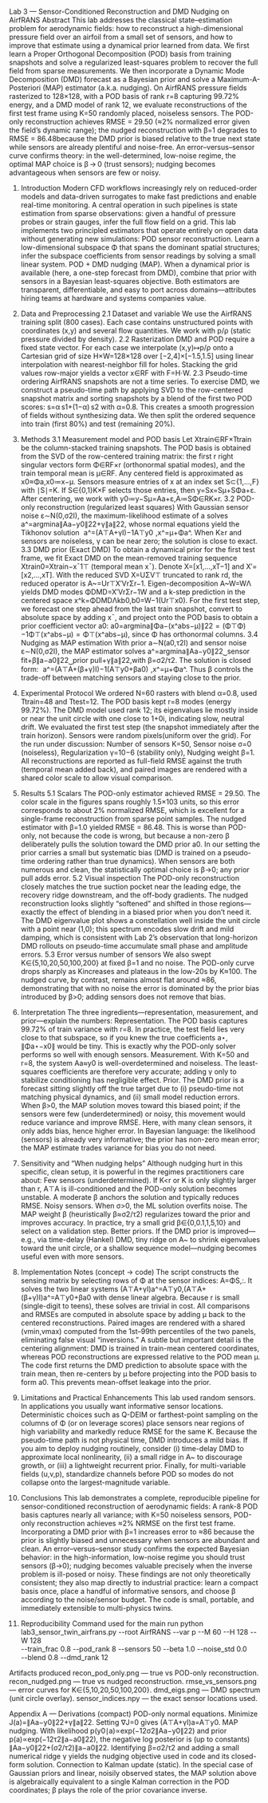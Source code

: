 Lab 3 — Sensor-Conditioned Reconstruction and DMD Nudging on AirfRANS
Abstract
This lab addresses the classical state–estimation problem for aerodynamic fields: how to reconstruct a high-dimensional pressure field over an airfoil from a small set of sensors, and how to improve that estimate using a dynamical prior learned from data. We first learn a Proper Orthogonal Decomposition (POD) basis from training snapshots and solve a regularized least-squares problem to recover the full field from sparse measurements. We then incorporate a Dynamic Mode Decomposition (DMD) forecast as a Bayesian prior and solve a Maximum-A-Posteriori (MAP) estimator (a.k.a. nudging). On AirfRANS pressure fields rasterized to 128×128, with a POD basis of rank r=8 capturing 99.72% energy, and a DMD model of rank 12, we evaluate reconstructions of the first test frame using K=50 randomly placed, noiseless sensors. The POD-only reconstruction achieves RMSE = 29.50 (≈2% normalized error given the field’s dynamic range); the nudged reconstruction with β=1 degrades to RMSE = 86.48because the DMD prior is biased relative to the true next state while sensors are already plentiful and noise-free. An error–versus–sensor curve confirms theory: in the well-determined, low-noise regime, the optimal MAP choice is β ⁣→ ⁣0 (trust sensors); nudging becomes advantageous when sensors are few or noisy.

1. Introduction
Modern CFD workflows increasingly rely on reduced-order models and data-driven surrogates to make fast predictions and enable real-time monitoring. A central operation in such pipelines is state estimation from sparse observations: given a handful of pressure probes or strain gauges, infer the full flow field on a grid. This lab implements two principled estimators that operate entirely on open data without generating new simulations:
POD sensor reconstruction. Learn a low-dimensional subspace Φ that spans the dominant spatial structures; infer the subspace coefficients from sensor readings by solving a small linear system.
POD + DMD nudging (MAP). When a dynamical prior is available (here, a one-step forecast from DMD), combine that prior with sensors in a Bayesian least-squares objective.
Both estimators are transparent, differentiable, and easy to port across domains—attributes hiring teams at hardware and systems companies value.

2. Data and Preprocessing
2.1 Dataset and variable
We use the AirfRANS training split (800 cases). Each case contains unstructured points with coordinates (x,y) and several flow quantities. We work with p/ρ (static pressure divided by density).
2.2 Rasterization
DMD and POD require a fixed state vector. For each case we interpolate (x,y)↦p/ρ onto a Cartesian grid of size H×W=128×128 over [−2,4]×[−1.5,1.5] using linear interpolation with nearest-neighbor fill for holes. Stacking the grid values row-major yields a vector x∈RF with F=H⋅W.
2.3 Pseudo-time ordering
AirfRANS snapshots are not a time series. To exercise DMD, we construct a pseudo-time path by applying SVD to the row-centered snapshot matrix and sorting snapshots by a blend of the first two POD scores: s=α s1+(1−α) s2 with α=0.8. This creates a smooth progression of fields without synthesizing data. We then split the ordered sequence into train (first 80%) and test (remaining 20%).

3. Methods
3.1 Measurement model and POD basis
Let Xtrain∈RF×Ttrain be the column-stacked training snapshots. The POD basis is obtained from the SVD of the row-centered training matrix: the first r right singular vectors form Φ∈RF×r (orthonormal spatial modes), and the train temporal mean is μ∈RF. Any centered field is approximated as
x0≈Φa,x0≔x−μ.
Sensors measure entries of x at an index set S⊂{1,…,F} with ∣S∣=K. If S∈{0,1}K×F selects those entries, then y=Sx=Sμ+SΦa+ε. After centering, we work with
y0≔y−Sμ=Aa+ε,A≔SΦ∈RK×r.
3.2 POD-only reconstruction (regularized least squares)
With Gaussian sensor noise ε∼N(0,σ2I), the maximum-likelihood estimate of a solves
a^=arg⁡min⁡a∥Aa−y0∥22+γ∥a∥22,
whose normal equations yield the Tikhonov solution
  a^=(A⊤A+γI)−1A⊤y0  ,x^=μ+Φa^.
When K≥r and sensors are noiseless, γ can be near zero; the solution is close to exact.
3.3 DMD prior (Exact DMD)
To obtain a dynamical prior for the first test frame, we fit Exact DMD on the mean-removed training sequence Xtrain0=Xtrain−xˉ1⊤ (temporal mean xˉ). Denote X=[x1,…,xT−1] and X′=[x2,…,xT]. With the reduced SVD X=UΣV⊤ truncated to rank rd, the reduced operator is
A~=Ur⊤X′VrΣr−1.
Eigen-decomposition A~W=WΛ yields DMD modes
ΦDMD=X′VrΣr−1W
and a k-step prediction in the centered space
x^k=ΦDMDΛkb0,b0=W−1(Ur⊤x0).
For the first test step, we forecast one step ahead from the last train snapshot, convert to absolute space by adding xˉ, and project onto the POD basis to obtain a prior coefficient vector a0:
a0=arg⁡min⁡a∥Φa−(x^abs−μ)∥22  =  (Φ⊤Φ)−1Φ⊤(x^abs−μ)  =  Φ⊤(x^abs−μ),
since Φ has orthonormal columns.
3.4 Nudging as MAP estimation
With prior a∼N(a0,τ2I) and sensor noise ε∼N(0,σ2I), the MAP estimator solves
a^=arg⁡min⁡a∥Aa−y0∥22⏟sensor fit+β∥a−a0∥22⏟prior pull+γ∥a∥22,with β=σ2/τ2.
The solution is closed form:
  a^=(A⊤A+(β+γ)I)−1(A⊤y0+βa0)  ,x^=μ+Φa^.
Thus β controls the trade-off between matching sensors and staying close to the prior.

4. Experimental Protocol
We ordered N=60 rasters with blend α=0.8, used Ttrain=48 and Ttest=12.
The POD basis kept r=8 modes (energy 99.72%).
The DMD model used rank 12; its eigenvalues lie mostly inside or near the unit circle with one close to 1+0i, indicating slow, neutral drift.
We evaluated the first test step (the snapshot immediately after the train horizon). Sensors were random pixels(uniform over the grid). For the run under discussion:
Number of sensors K=50,
Sensor noise σ=0 (noiseless),
Regularization γ=10−6 (stability only),
Nudging weight β=1.
All reconstructions are reported as full-field RMSE against the truth (temporal mean added back), and paired images are rendered with a shared color scale to allow visual comparison.

5. Results
5.1 Scalars
The POD-only estimator achieved RMSE = 29.50. The color scale in the figures spans roughly 1.5×103 units, so this error corresponds to about 2% normalized RMSE, which is excellent for a single-frame reconstruction from sparse point samples.
The nudged estimator with β=1.0 yielded RMSE = 86.48. This is worse than POD-only, not because the code is wrong, but because a non-zero β deliberately pulls the solution toward the DMD prior a0. In our setting the prior carries a small but systematic bias (DMD is trained on a pseudo-time ordering rather than true dynamics). When sensors are both numerous and clean, the statistically optimal choice is β→0; any prior pull adds error.
5.2 Visual inspection
The POD-only reconstruction closely matches the true suction pocket near the leading edge, the recovery ridge downstream, and the off-body gradients. The nudged reconstruction looks slightly “softened” and shifted in those regions—exactly the effect of blending in a biased prior when you don’t need it.
The DMD eigenvalue plot shows a constellation well inside the unit circle with a point near (1,0); this spectrum encodes slow drift and mild damping, which is consistent with Lab 2’s observation that long-horizon DMD rollouts on pseudo-time accumulate small phase and amplitude errors.
5.3 Error versus number of sensors
We also swept K∈{5,10,20,50,100,200} at fixed β=1 and no noise. The POD-only curve drops sharply as Kincreases and plateaus in the low-20s by K≈100. The nudged curve, by contrast, remains almost flat around ≈86, demonstrating that with no noise the error is dominated by the prior bias introduced by β>0; adding sensors does not remove that bias.

6. Interpretation
The three ingredients—representation, measurement, and prior—explain the numbers:
Representation. The POD basis captures 99.72% of train variance with r=8. In practice, the test field lies very close to that subspace, so if you knew the true coefficients a⋆, ∥Φa⋆−x0∥ would be tiny. This is exactly why the POD-only solver performs so well with enough sensors.
Measurement. With K=50 and r=8, the system Aa≈y0 is well-overdetermined and noiseless. The least-squares coefficients are therefore very accurate; adding γ only to stabilize conditioning has negligible effect.
Prior. The DMD prior is a forecast sitting slightly off the true target due to (i) pseudo-time not matching physical dynamics, and (ii) small model reduction errors. When β>0, the MAP solution moves toward this biased point; if the sensors were few (underdetermined) or noisy, this movement would reduce variance and improve RMSE. Here, with many clean sensors, it only adds bias, hence higher error.
In Bayesian language: the likelihood (sensors) is already very informative; the prior has non-zero mean error; the MAP estimate trades variance for bias you do not need.

7. Sensitivity and “When nudging helps”
Although nudging hurt in this specific, clean setup, it is powerful in the regimes practitioners care about:
Few sensors (underdetermined). If K<r or K is only slightly larger than r, A⊤A is ill-conditioned and the POD-only solution becomes unstable. A moderate β anchors the solution and typically reduces RMSE.
Noisy sensors. When σ>0, the ML solution overfits noise. The MAP weight β (heuristically β≈σ2/τ2) regularizes toward the prior and improves accuracy. In practice, try a small grid β∈{0,0.1,1,5,10} and select on a validation step.
Better priors. If the DMD prior is improved—e.g., via time-delay (Hankel) DMD, tiny ridge on A~ to shrink eigenvalues toward the unit circle, or a shallow sequence model—nudging becomes useful even with more sensors.

8. Implementation Notes (concept → code)
The script constructs the sensing matrix by selecting rows of Φ at the sensor indices: A=ΦS,:. It solves the two linear systems
(A⊤A+γI)a^=A⊤y0,(A⊤A+(β+γ)I)a^=A⊤y0+βa0
with dense linear algebra. Because r is small (single-digit to teens), these solves are trivial in cost. All comparisons and RMSEs are computed in absolute space by adding μ back to the centered reconstructions. Paired images are rendered with a shared (vmin⁡,vmax⁡) computed from the 1st–99th percentiles of the two panels, eliminating false visual “inversions.”
A subtle but important detail is the centering alignment: DMD is trained in train-mean centered coordinates, whereas POD reconstructions are expressed relative to the POD mean μ. The code first returns the DMD prediction to absolute space with the train mean, then re-centers by μ before projecting into the POD basis to form a0. This prevents mean-offset leakage into the prior.

9. Limitations and Practical Enhancements
This lab used random sensors. In applications you usually want informative sensor locations. Deterministic choices such as Q-DEIM or farthest-point sampling on the columns of Φ (or on leverage scores) place sensors near regions of high variability and markedly reduce RMSE for the same K.
Because the pseudo-time path is not physical time, DMD introduces a mild bias. If you aim to deploy nudging routinely, consider (i) time-delay DMD to approximate local nonlinearity, (ii) a small ridge in A~ to discourage growth, or (iii) a lightweight recurrent prior.
Finally, for multi-variable fields (u,v,p), standardize channels before POD so modes do not collapse onto the largest-magnitude variable.

10. Conclusions
This lab demonstrates a complete, reproducible pipeline for sensor-conditioned reconstruction of aerodynamic fields:
A rank-8 POD basis captures nearly all variance; with K=50 noiseless sensors, POD-only reconstruction achieves ≈2% NRMSE on the first test frame.
Incorporating a DMD prior with β=1 increases error to ≈86 because the prior is slightly biased and unnecessary when sensors are abundant and clean.
An error–versus–sensor study confirms the expected Bayesian behavior: in the high-information, low-noise regime you should trust sensors (β→0); nudging becomes valuable precisely when the inverse problem is ill-posed or noisy.
These findings are not only theoretically consistent; they also map directly to industrial practice: learn a compact basis once, place a handful of informative sensors, and choose β according to the noise/sensor budget. The code is small, portable, and immediately extensible to multi-physics twins.

11. Reproducibility
Command used for the main run
python lab3_sensor_twin_airfrans.py --root AirfRANS --var p --M 60 --H 128 --W 128 \
  --train_frac 0.8 --pod_rank 8 --sensors 50 --beta 1.0 --noise_std 0.0 \
  --blend 0.8 --dmd_rank 12

Artifacts produced
recon_pod_only.png — true vs POD-only reconstruction.
recon_nudged.png — true vs nudged reconstruction.
rmse_vs_sensors.png — error curves for K∈{5,10,20,50,100,200}.
dmd_eigs.png — DMD spectrum (unit circle overlay).
sensor_indices.npy — the exact sensor locations used.

Appendix A — Derivations (compact)
POD-only normal equations.
Minimize J(a)=∥Aa−y0∥22+γ∥a∥22. Setting ∇J=0 gives
(A⊤A+γI)a=A⊤y0.
MAP nudging.
With likelihood p(y0∣a)∝exp⁡(−12σ2∥Aa−y0∥22) and prior p(a)∝exp⁡(−12τ2∥a−a0∥22), the negative log posterior is (up to constants)
∥Aa−y0∥22+(σ2/τ2)∥a−a0∥22. Identifying β=σ2/τ2 and adding a small numerical ridge γ yields the nudging objective used in code and its closed-form solution.
Connection to Kalman update (static).
In the special case of Gaussian priors and linear, noisily observed states, the MAP solution above is algebraically equivalent to a single Kalman correction in the POD coordinates; β plays the role of the prior covariance inverse.


